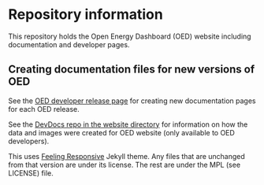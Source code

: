 # Repository information

This repository holds the Open Energy Dashboard (OED) website including documentation and developer pages.

## Creating documentation files for new versions of OED

See the [OED developer release page](https://openenergydashboard.org/developer/release/) for creating new documentation pages for each OED release.

See the [DevDocs repo in the website directory](https://github.com/OpenEnergyDashboard/DevDocs/tree/main/website) for information on how the data and images were created for OED website (only available to OED developers).

This uses [Feeling Responsive](http://phlow.github.io/feeling-responsive/) Jekyll theme. Any files that are unchanged from that version are under its license. The rest are under the MPL (see LICENSE) file.
